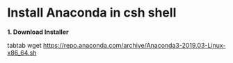 # Install Anaconda in csh shell

**1. Download Installer**

tabtab wget https://repo.anaconda.com/archive/Anaconda3-2019.03-Linux-x86_64.sh

